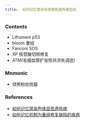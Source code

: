 ```yaml
---
title:  如何记忆常染色体隐性遗传病包括
--- 
```


### Contents
- Lifrumeni p53
- bloom 重组
- Fanconi SOS
- XP 核苷酸切除修复
- ATM(毛细血管扩张性共济失调症)
### Mnmonic
- 领男粉丝找猫

### References
- [如何记忆常染色体显性遗传病](/如何记忆常染色体显性遗传病)
- [如何记忆机制为重组修复缺陷的疾病](/如何记忆机制为重组修复缺陷的疾病)
